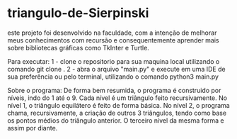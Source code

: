 # triangulo-de-Sierpinski

este projeto foi desenvolvido na faculdade, com a intenção de melhorar meus conhecimentos com recursão e consequentemente aprender mais sobre bibliotecas gráficas como TkInter e Turtle.

Para executar:
1 - clone o repositorio para sua maquina local utilizando o comando git clone <id>.
2 - abra o arquivo "main.py" e execute em uma IDE de sua preferência ou pelo terminal, utilizando o comando python3 main.py

Sobre o programa:
De forma bem resumida, o programa é construido por níveis, indo do 1 até o 9. Cada nível é um triângulo feito recursivamente. No nível 1, o triângulo equilátero é feito de forma básica. No nível 2, o programa chama, recursivamente, a criação de outros 3 triângulos, tendo como base os pontos médios do triângulo anterior. O terceiro nível da mesma forma e assim por diante.
